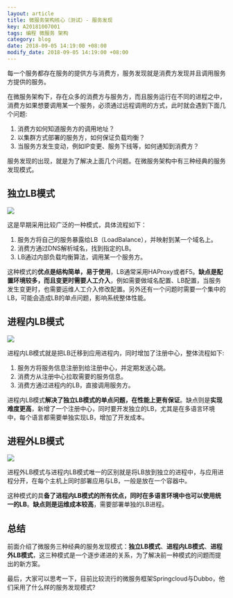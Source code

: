 ```yaml
---
layout: article
title: 微服务架构核心（测试）- 服务发现
key: A20181007001
tags: 编程 微服务 架构
category: blog
date: 2018-09-05 14:19:00 +08:00
modify_date: 2018-09-05 14:19:00 +08:00
---
```


每一个服务都存在服务的提供方与消费方，服务发现就是消费方发现并且调用服务方提供的服务。

在微服务架构下，存在众多的消费方与服务方，而且服务运行在不同的进程之中，消费方如果想要调用某一个服务，必须通过远程调用的方式，此时就会遇到下面几个问题:

1. 消费方如何知道服务方的调用地址？
2. 以集群方式部署的服务方，如何保证负载均衡？
3. 当服务方发生变动，例如IP变更、服务下线等，如何通知到消费方？

服务发现的出现，就是为了解决上面几个问题。在微服务架构中有三种经典的服务发现模式。

<!--more-->

## 独立LB模式

![](http://ot6uqhsry.bkt.clouddn.com/20180904001.png)

这是早期采用比较广泛的一种模式，具体流程如下：

1. 服务方将自己的服务暴露给LB（LoadBalance），并映射到某一个域名上。
2. 消费方通过DNS解析域名，找到指定的LB。
3. LB通过内部负载均衡算法，调用某一个服务方。

这种模式的**优点是结构简单，易于使用**，LB通常采用HAProxy或者F5。**缺点是配置环境较多，而且变更时需要人工介入**，例如需要做域名配置、LB配置，当服务发生变更时，也需要运维人工介入修改配置。另外还有一个问题时需要一个集中的LB，可能会造成LB的单点问题，影响系统整体性能。

## 进程内LB模式

![](http://ot6uqhsry.bkt.clouddn.com/20180904002.png)

进程内LB模式就是把LB迁移到应用进程内，同时增加了注册中心，整体流程如下:

1. 服务方将服务信息注册到给注册中心，并定期发送心跳。
2. 消费方从注册中心拉取需要的服务信息。
3. 消费方通过进程内的LB，直接调用服务方。

进程内LB模式**解决了独立LB模式的单点问题，在性能上更有保证**。缺点则是**实现难度更高**，新增了一个注册中心，同时要开发独立的LB，尤其是在多语言环境中，每个语言都需要单独实现LB，增加了开发成本。

## 进程外LB模式

![](http://ot6uqhsry.bkt.clouddn.com/20180904003.png)

进程外LB模式与进程内LB模式唯一的区别就是将LB放到独立的进程中，与应用进程分开，在每个主机上同时部署应用与LB，一般是放在一个容器中。

这种模式的具**备了进程内LB模式的所有优点，同时在多语言环境中也可以使用统一的LB**。**缺点则是运维成本较高**，需要部署单独的LB进程。

## 总结

前面介绍了微服务三种经典的服务发现模式：**独立LB模式**、**进程内LB模式**、**进程外LB模式**，这三种模式是一个逐步递进的关系，为了解决前一种模式的问题而提出的新方案。

最后，大家可以思考一下，目前比较流行的微服务框架Springcloud与Dubbo，他们采用了什么样的服务发现模式?

